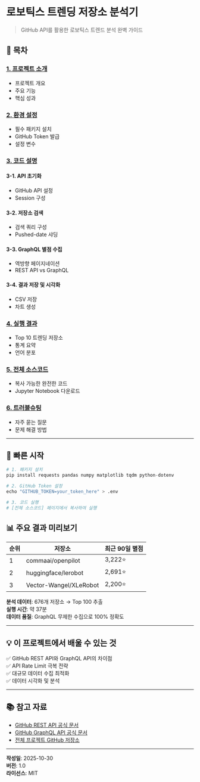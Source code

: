 # 로보틱스 트렌딩 저장소 분석기

> GitHub API를 활용한 로보틱스 트렌드 분석 완벽 가이드

## 📖 목차

### [1. 프로젝트 소개](wikidocs_01_intro.md)
- 프로젝트 개요
- 주요 기능
- 핵심 성과

### [2. 환경 설정](wikidocs_02_setup.md)
- 필수 패키지 설치
- GitHub Token 발급
- 설정 변수

### [3. 코드 설명](wikidocs_03_code.md)
#### 3-1. API 초기화
- GitHub API 설정
- Session 구성

#### 3-2. 저장소 검색
- 검색 쿼리 구성
- Pushed-date 샤딩

#### 3-3. GraphQL 별점 수집
- 역방향 페이지네이션
- REST API vs GraphQL

#### 3-4. 결과 저장 및 시각화
- CSV 저장
- 차트 생성

### [4. 실행 결과](wikidocs_04_results.md)
- Top 10 트렌딩 저장소
- 통계 요약
- 언어 분포

### [5. 전체 소스코드](wikidocs_05_fullcode.md)
- 복사 가능한 완전한 코드
- Jupyter Notebook 다운로드

### [6. 트러블슈팅](wikidocs_06_troubleshooting.md)
- 자주 묻는 질문
- 문제 해결 방법

---

## 🚀 빠른 시작

```python
# 1. 패키지 설치
pip install requests pandas numpy matplotlib tqdm python-dotenv

# 2. GitHub Token 설정
echo "GITHUB_TOKEN=your_token_here" > .env

# 3. 코드 실행
# [전체 소스코드] 페이지에서 복사하여 실행
```

## 📊 주요 결과 미리보기

| 순위 | 저장소 | 최근 90일 별점 |
|------|--------|---------------|
| 1 | commaai/openpilot | 3,222⭐ |
| 2 | huggingface/lerobot | 2,691⭐ |
| 3 | Vector-Wangel/XLeRobot | 2,200⭐ |

**분석 데이터**: 676개 저장소 → Top 100 추출  
**실행 시간**: 약 37분  
**데이터 품질**: GraphQL 무제한 수집으로 100% 정확도

---

## 💡 이 프로젝트에서 배울 수 있는 것

✅ GitHub REST API와 GraphQL API의 차이점  
✅ API Rate Limit 극복 전략  
✅ 대규모 데이터 수집 최적화  
✅ 데이터 시각화 및 분석  

---

## 📚 참고 자료

- [GitHub REST API 공식 문서](https://docs.github.com/en/rest)
- [GitHub GraphQL API 공식 문서](https://docs.github.com/en/graphql)
- [전체 프로젝트 GitHub 저장소](https://github.com/addinedu-ros-11th/eda-repo-3)

---

**작성일**: 2025-10-30  
**버전**: 1.0  
**라이선스**: MIT
